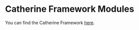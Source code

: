 # Catherine Framework Modules

You can find the Catherine Framework [here](https://github.com/azazelm3dj3d/catherine).